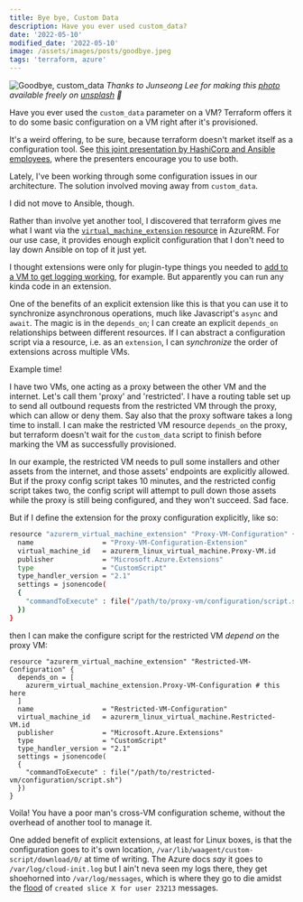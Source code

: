 ```yaml
---
title: Bye bye, Custom Data
description: Have you ever used custom_data?
date: '2022-05-10'
modified_date: '2022-05-10'
image: /assets/images/posts/goodbye.jpeg
tags: 'terraform, azure'
---
```


![Goodbye, custom_data](/assets/images/posts/goodbye.jpeg)
_Thanks to Junseong Lee for making this [photo](https://unsplash.com/photos/v_WLk_vNYRA?utm_source=unsplash&utm_medium=referral&utm_content=creditShareLink) available freely on [unsplash](www.unsplash.com) 🎁_

Have you ever used the `custom_data` parameter on a VM? Terraform offers it to do some basic configuration on a VM right after it's provisioned.

It's a weird offering, to be sure, because terraform doesn't market itself as a configuration tool. See [this joint presentation by HashiCorp and Ansible employees](https://www.hashicorp.com/resources/ansible-terraform-better-together), where the presenters encourage you to use both.

Lately, I've been working through some configuration issues in our architecture. The solution involved moving away from `custom_data`. 

I did not move to Ansible, though.

Rather than involve yet another tool, I discovered that terraform gives me what I want via the [`virtual_machine_extension` resource](https://registry.terraform.io/providers/hashicorp/azurerm/latest/docs/resources/virtual_machine_extension) in AzureRM. For our use case, it provides enough explicit configuration that I don't need to lay down Ansible on top of it just yet.

I thought extensions were only for plugin-type things you needed to [add to a VM to get logging working](https://www.sabbagh.blog/posts/linux-custom-logging-azapi/), for example. But apparently you can run any kinda code in an extension.

One of the benefits of an explicit extension like this is that you can use it to synchronize asynchronous operations, much like Javascript's `async` and  `await`. The magic is in the `depends_on`; I can create an explicit `depends_on` relationships between different resources. If I can abstract a configuration script via a resource, i.e. as an `extension`, I can _synchronize_ the order of extensions across multiple VMs.

Example time!

I have two VMs, one acting as a proxy between the other VM and the internet. Let's call them 'proxy' and 'restricted'. I have a routing table set up to send all outbound requests from the restricted VM through the proxy, which can allow or deny them. Say also that the proxy software takes a long time to install. I can make the restricted VM resource `depends_on` the proxy, but terraform doesn't wait for the `custom_data` script to finish before marking the VM as successfully provisioned.

In our example, the restricted VM needs to pull some installers and other assets from the internet, and those assets' endpoints are explicitly allowed. But if the proxy config script takes 10 minutes, and the restricted config script takes two, the config script will attempt to pull down those assets while the proxy is still being configured, and they won't succeed. Sad face.

But if I define the extension for the proxy configuration explicitly, like so:

```bash
resource "azurerm_virtual_machine_extension" "Proxy-VM-Configuration" {
  name                 = "Proxy-VM-Configuration-Extension"
  virtual_machine_id   = azurerm_linux_virtual_machine.Proxy-VM.id
  publisher            = "Microsoft.Azure.Extensions"
  type                 = "CustomScript"
  type_handler_version = "2.1"
  settings = jsonencode(
  {
    "commandToExecute" : file("/path/to/proxy-vm/configuration/script.sh")
  })
}
```

then I can make the configure script for the restricted VM _depend on_ the proxy VM:

```
resource "azurerm_virtual_machine_extension" "Restricted-VM-Configuration" {
  depends_on = [
    azurerm_virtual_machine_extension.Proxy-VM-Configuration # this here
  ]
  name                 = "Restricted-VM-Configuration"
  virtual_machine_id   = azurerm_linux_virtual_machine.Restricted-VM.id
  publisher            = "Microsoft.Azure.Extensions"
  type                 = "CustomScript"
  type_handler_version = "2.1"
  settings = jsonencode(
  {
    "commandToExecute" : file("/path/to/restricted-vm/configuration/script.sh")
  })
}
```

Voila! You have a poor man's cross-VM configuration scheme, without the overhead of another tool to manage it.

One added benefit of explicit extensions, at least for Linux boxes, is that the configuration goes to it's own location, `/var/lib/waagent/custom-script/download/0/` at time of writing. The Azure docs _say_ it goes to `/var/log/cloud-init.log`  but I ain't neva seen my logs there, they get shoehorned into `/var/log/messages`, which is where they go to die amidst the [flood](https://access.redhat.com/solutions/1564823) of `created slice X for user 23213` messages.